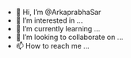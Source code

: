 - 👋 Hi, I’m @ArkaprabhaSar
- 👀 I’m interested in ...
- 🌱 I’m currently learning ...
- 💞️ I’m looking to collaborate on ...
- 📫 How to reach me ...

<!---
ArkaprabhaSar/ArkaprabhaSar is a ✨ special ✨ repository because its `README.md` (this file) appears on your GitHub profile.
You can click the Preview link to take a look at your changes.
--->
